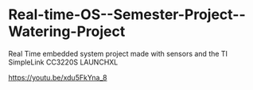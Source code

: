 # Real-time-OS--Semester-Project--Watering-Project
Real Time embedded system project made with sensors and the TI SimpleLink CC3220S LAUNCHXL


https://youtu.be/xdu5FkYna_8
